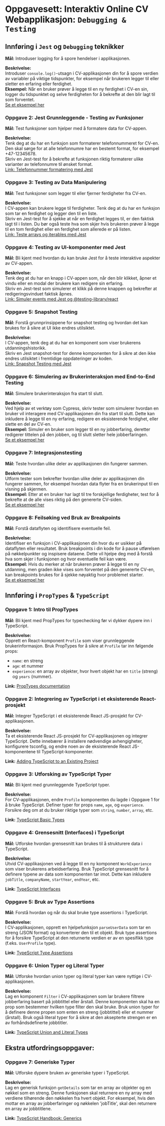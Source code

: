 # Oppgavesett: Interaktiv Online CV Webapplikasjon: `Debugging & Testing`

## Innføring i `Jest` og `Debugging` teknikker

**Mål:** Introduser logging for å spore hendelser i applikasjonen.

**Beskrivelse:**  
Introduser `console.log()`-utsagn i CV-applikasjonen din for å spore verdien av variabler på viktige tidspunkter, for eksempel når brukeren legger til eller sletter en erfaring eller ferdighet.  
**Eksempel:** Når en bruker prøver å legge til en ny ferdighet i CV-en sin, logger du tidspunktet og selve ferdigheten for å bekrefte at den blir lagt til som forventet.  
[Se et eksempel her](https://developer.mozilla.org/en-US/docs/Web/API/Console/log)


### Oppgave 2: Jest Grunnleggende - Testing av Funksjoner

**Mål:** Test funksjoner som hjelper med å formatere data for CV-appen.

**Beskrivelse:**  
Tenk deg at du har en funksjon som formaterer telefonnummeret for CV-en. Den skal sørge for at alle telefonnumre har en bestemt format, for eksempel +47-12345678.  
Skriv en Jest-test for å bekrefte at funksjonen riktig formaterer ulike varianter av telefonnumre til ønsket format.  
[Link: Telefonnummer formatering med Jest](https://jestjs.io/docs/getting-started)

### Oppgave 3: Testing av Data Manipulering

**Mål:** Test funksjoner som legger til eller fjerner ferdigheter fra CV-en.

**Beskrivelse:**  
I CV-appen kan brukere legge til ferdigheter. Tenk deg at du har en funksjon som tar en ferdighet og legger den til en liste.  
Skriv en Jest-test for å sjekke at når en ferdighet legges til, er den faktisk lagt til i listen. Du bør også teste hva som skjer hvis brukeren prøver å legge til en tom ferdighet eller en ferdighet som allerede er på listen.  
[Link: Teste arrays og iterables med Jest](https://jestjs.io/docs/tutorial-async)

### Oppgave 4: Testing av UI-komponenter med Jest

**Mål:** Bli kjent med hvordan du kan bruke Jest for å teste interaktive aspekter av CV-appen.

**Beskrivelse:**  
Tenk deg at du har en knapp i CV-appen som, når den blir klikket, åpner et vindu eller en modal der brukere kan redigere sin erfaring.  
Skriv en Jest-test som simulerer et klikk på denne knappen og bekrefter at redigeringsvinduet faktisk åpnes.  
[Link: Simuler events med Jest og @testing-library/react](https://testing-library.com/docs/dom-testing-library/api-events/)

### Oppgave 5: Snapshot Testing

**Mål:** Forstå grunnprinsippene for snapshot testing og hvordan det kan brukes for å sikre at UI ikke endres utilsiktet.

**Beskrivelse:**  
I CV-appen, tenk deg at du har en komponent som viser brukerens utdanningshistorikk.  
Skriv en Jest snapshot-test for denne komponenten for å sikre at den ikke endres utilsiktet i fremtidige oppdateringer av koden.  
[Link: Snapshot Testing med Jest](https://jestjs.io/docs/snapshot-testing)

### Oppgave 6: Simulering av Brukerinteraksjon med End-to-End Testing

**Mål:** Simulere brukerinteraksjon fra start til slutt.

**Beskrivelse:**  
Ved hjelp av et verktøy som Cypress, skriv tester som simulerer hvordan en bruker vil interagere med CV-applikasjonen din fra start til slutt. Dette kan inkludere å legge til en ny erfaring, redigere en eksisterende ferdighet, eller slette en del av CV-en.  
**Eksempel:** Simuler en bruker som legger til en ny jobberfaring, deretter redigerer tittelen på den jobben, og til slutt sletter hele jobberfaringen.  
[Se et eksempel her](https://www.cypress.io/)

### Oppgave 7: Integrasjonstesting

**Mål:** Teste hvordan ulike deler av applikasjonen din fungerer sammen.

**Beskrivelse:**  
Utform tester som bekrefter hvordan ulike deler av applikasjonen din fungerer sammen, for eksempel hvordan data flyter fra en brukerinput til en visning på skjermen.  
**Eksempel:** Etter at en bruker har lagt til tre forskjellige ferdigheter, test for å bekrefte at de alle vises riktig på den genererte CV-siden.  
[Se et eksempel her](https://jestjs.io/docs/en/testing-frameworks)

### Oppgave 8: Feilsøking ved Bruk av Breakpoints

**Mål:** Forstå dataflyten og identifisere eventuelle feil.

**Beskrivelse:**  
Identifiser en funksjon i CV-applikasjonen din hvor du er usikker på dataflyten eller resultatet. Bruk breakpoints i din kode for å pause utførelsen på nøkkelpunkter og inspisere dataene. Dette vil hjelpe deg med å forstå hva som skjer i funksjonen og hvor eventuelle feil kan være.  
**Eksempel:** Hvis du merker at når brukeren prøver å legge til en ny utdanning, men graden ikke vises som forventet på den genererte CV-en, kan breakpoints brukes for å sjekke nøyaktig hvor problemet starter.  
[Se et eksempel her](https://developer.chrome.com/docs/devtools/javascript/breakpoints/)


## Innføring i `PropTypes` & `TypeScript`

### **Oppgave 1: Intro til PropTypes**

**Mål:** Bli kjent med PropTypes for typechecking før vi dykker dypere inn i TypeScript.

**Beskrivelse:**  
Opprett en React-komponent `Profile` som viser grunnleggende brukerinformasjon. Bruk PropTypes for å sikre at `Profile` tar inn følgende props:
- `name`: en streng
- `age`: et nummer
- `experience`: en array av objekter, hvor hvert objekt har en `title` (streng) og `years` (nummer).

**Link:** [PropTypes documentation](https://reactjs.org/docs/typechecking-with-proptypes.html)

### **Oppgave 2: Integrering av TypeScript i et eksisterende React-prosjekt**

**Mål:** Integrer TypeScript i et eksisterende React JS-prosjekt for CV-applikasjonen.

**Beskrivelse:**  
Ta et eksisterende React JS-prosjekt for CV-applikasjonen og integrer TypeScript. Dette innebærer å installere nødvendige avhengigheter, konfigurere tsconfig, og endre noen av de eksisterende React JS-komponentene til TypeScript-komponenter.

**Link:** [Adding TypeScript to an Existing Project](https://www.typescriptlang.org/docs/handbook/migrating-from-javascript.html)

### **Oppgave 3: Utforsking av TypeScript Typer**

**Mål:** Bli kjent med grunnleggende TypeScript typer.

**Beskrivelse:**  
For CV-applikasjonen, endre `Profile` komponenten du lagde i Oppgave 1 for å bruke TypeScript. Definer typer for props `name`, `age`, og `experience`. Forsikre deg om at du bruker riktige typer som `string`, `number`, `array`, etc.

**Link:** [TypeScript Basic Types](https://www.typescriptlang.org/docs/handbook/basic-types.html)

### **Oppgave 4: Grensesnitt (Interfaces) i TypeScript**

**Mål:** Utforske hvordan grensesnitt kan brukes til å strukturere data i TypeScript.

**Beskrivelse:**  
Utvid CV-applikasjonen ved å legge til en ny komponent `WorkExperience` som viser brukerens arbeidserfaring. Bruk TypeScript grensesnitt for å definere typene av data som komponenten tar imot. Dette kan inkludere `jobTitle`, `companyName`, `startYear`, `endYear`, etc.

**Link:** [TypeScript Interfaces](https://www.typescriptlang.org/docs/handbook/interfaces.html)

### **Oppgave 5: Bruk av Type Assertions**

**Mål:** Forstå hvordan og når du skal bruke type assertions i TypeScript.

**Beskrivelse:**  
I CV-applikasjonen, opprett en hjelpefunksjon `parseUserData` som tar en streng (JSON format) og konverterer den til et objekt. Bruk type assertions for å forsikre TypeScript at den returnerte verdien er av en spesifikk type (f.eks. `UserProfile` type).

**Link:** [TypeScript Type Assertions](https://www.typescriptlang.org/docs/handbook/basic-types.html#type-assertions)

### **Oppgave 6: Union Typer og Literal Typer**

**Mål:** Utforske hvordan union typer og literal typer kan være nyttige i CV-applikasjonen.

**Beskrivelse:**  
Lag en komponent `Filter` i CV-applikasjonen som lar brukere filtrere jobberfaring basert på jobbtittel eller årstall. Denne komponenten skal ha en prop som bestemmer hvilken type filter den skal bruke. Bruk union typer for å definere denne propen som enten en streng (jobbtittel) eller et nummer (årstall). Bruk også literal typer for å sikre at den aksepterte strengen er en av forhåndsdefinerte jobbtitler.

**Link:** [TypeScript Union and Literal Types](https://www.typescriptlang.org/docs/handbook/unions-and-intersections.html)

## Ekstra utfordringsoppgaver:

### **Oppgave 7: Generiske Typer**

**Mål:** Utforske dypere bruken av generiske typer i TypeScript.

**Beskrivelse:**  
Lag en generisk funksjon `getDetails` som tar en array av objekter og en nøkkel som en streng. Denne funksjonen skal returnere en ny array med verdiene tilhørende den nøkkelen fra hvert objekt. For eksempel, hvis den mottar en array av jobberfaringer og nøkkelen 'jobTitle', skal den returnere en array av jobbtitlene.

**Link:** [TypeScript Handbook: Generics](https://www.typescriptlang.org/docs/handbook/generics.html)
